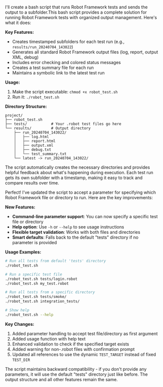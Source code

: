 I'll create a bash script that runs Robot Framework tests and sends the output to a subfolder.This bash script provides a complete solution for running Robot Framework tests with organized output management. Here's what it does:

**Key Features:**
- Creates timestamped subfolders for each test run (e.g., `results/run_20240704_143022`)
- Generates all standard Robot Framework output files (log, report, output XML, debug)
- Includes error checking and colored status messages
- Creates a test summary file for each run
- Maintains a symbolic link to the latest test run

**Usage:**
1. Make the script executable: `chmod +x robot_test.sh`
2. Run it: `./robot_test.sh`

**Directory Structure:**
```
project/
├── robot_test.sh
├── tests/           # Your .robot test files go here
└── results/         # Output directory
    ├── run_20240704_143022/
    │   ├── log.html
    │   ├── report.html
    │   ├── output.xml
    │   ├── debug.txt
    │   └── test_summary.txt
    └── latest -> run_20240704_143022/
```

The script automatically creates the necessary directories and provides helpful feedback about what's happening during execution. Each test run gets its own subfolder with a timestamp, making it easy to track and compare results over time.



Perfect! I've updated the script to accept a parameter for specifying which Robot Framework file or directory to run. Here are the key improvements:

**New Features:**
- **Command-line parameter support**: You can now specify a specific test file or directory
- **Help option**: Use `-h` or `--help` to see usage instructions
- **Flexible target validation**: Works with both files and directories
- **Smart defaults**: Falls back to the default "tests" directory if no parameter is provided

**Usage Examples:**
```bash
# Run all tests from default 'tests' directory
./robot_test.sh

# Run a specific test file
./robot_test.sh tests/login.robot
./robot_test.sh my_test.robot

# Run all tests from a specific directory
./robot_test.sh tests/smoke/
./robot_test.sh integration_tests/

# Show help
./robot_test.sh --help
```

**Key Changes:**
1. Added parameter handling to accept test file/directory as first argument
2. Added usage function with help text
3. Enhanced validation to check if the specified target exists
4. Added warning for non-.robot files with confirmation prompt
5. Updated all references to use the dynamic `TEST_TARGET` instead of fixed `TEST_DIR`

The script maintains backward compatibility - if you don't provide any parameters, it will use the default "tests" directory just like before. The output structure and all other features remain the same.
